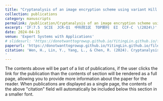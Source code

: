 ```yaml
---
title: "Cryptanalysis of an image encryption scheme using variant Hill cipher and chaos"
collection: publications
category: manuscripts
permalink: /publication/Cryptanalysis of an image encryption scheme using variant Hill cipher and chaos
excerpt: 'IF:7.5  SCIE  JCR-Q1  中科院1区  TOP期刊  EI  CCF-C  \(2024\)'
date: 2024-04-15
venue: 'Expert Systems with Applications'
# slidesurl: 'https://donotwanttogrowup.github.io/YitingLin.github.io/files/slides1.pdf'
paperurl: 'https://donotwanttogrowup.github.io/YitingLin.github.io/files/Cryptanalysis of an image encryption scheme using variant Hill cipher and chaos.pdf'
citation: 'Wen, H., Lin, Y., Yang, L., & Chen, R. (2024). Cryptanalysis of an image encryption scheme using variant Hill cipher and chaos. In Expert Systems with Applications (Vol. 250, p. 123748). Elsevier BV. https://doi.org/10.1016/j.eswa.2024.123748
'
---
```


The contents above will be part of a list of publications, if the user clicks the link for the publication than the contents of section will be rendered as a full page, allowing you to provide more information about the paper for the reader. When publications are displayed as a single page, the contents of the above "citation" field will automatically be included below this section in a smaller font.